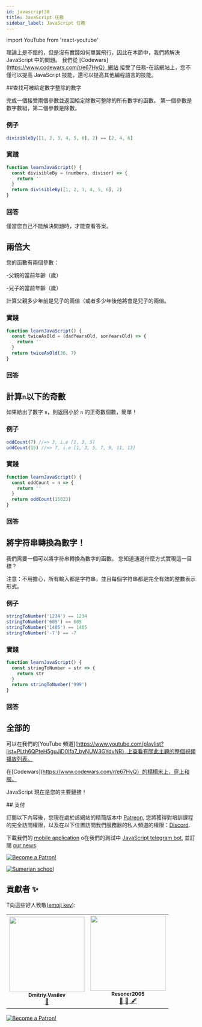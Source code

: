 ```yaml
---
id: javascript30
title: JavaScript 任務
sidebar_label: JavaScript 任務
---
```


import YouTube from 'react-youtube'

理論上是不錯的，但是沒有實踐如何單翼飛行，因此在本節中，我們將解決 JavaScript 中的問題。 我們從 [Codewars](https://www.codewars.com/r/e67HyQ）網站 接受了任務-在該網站上，您不僅可以提高 JavaScript 技能，還可以提高其他編程語言的技能。

##查找可被給定數字整除的數字

完成一個接受兩個參數並返回給定除數可整除的所有數字的函數。 第一個參數是數字數組，第二個參數是除數。

### 例子

```jsx
divisibleBy([1, 2, 3, 4, 5, 6], 2) == [2, 4, 6]
```

### 實踐

```jsx live
function learnJavaScript() {
  const divisibleBy = (numbers, divisor) => {
    return ''
  }
  return divisibleBy([1, 2, 3, 4, 5, 6], 2)
}
```

### 回答

僅當您自己不能解決問題時，才能查看答案。

<YouTube videoId="eFtGZcUyZoc" />

## 兩倍大

您的函數有兩個參數：

-父親的當前年齡（歲）

-兒子的當前年齡（歲）

計算父親多少年前是兒子的兩倍（或者多少年後他將會是兒子的兩倍。

### 實踐

```jsx live
function learnJavaScript() {
  const twiceAsOld = (dadYearsOld, sonYearsOld) => {
    return ''
  }
  return twiceAsOld(36, 7)
}
```

### 回答

<YouTube videoId="uAeHGNYvSKU" />

## 計算`n`以下的奇數

如果給出了數字 `n`，則返回小於 `n` 的正奇數個數，簡單！

### 例子

```jsx
oddCount(7) //=> 3, i.e [1, 3, 5]
oddCount(15) //=> 7, i.e [1, 3, 5, 7, 9, 11, 13]
```

### 實踐

```jsx live
function learnJavaScript() {
  const oddCount = n => {
    return ''
  }
  return oddCount(15023)
}
```

### 回答

<YouTube videoId="E1W-EQY_RLw" />

## 將字符串轉換為數字！

我們需要一個可以將字符串轉換為數字的函數。 您知道通過什麼方式實現這一目標？

注意：不用擔心，所有輸入都是字符串，並且每個字符串都是完全有效的整數表示形式。

### 例子

```jsx
stringToNumber('1234') == 1234
stringToNumber('605') == 605
stringToNumber('1405') == 1405
stringToNumber('-7') == -7
```

### 實踐

```jsx live
function learnJavaScript() {
  const stringToNumber = str => {
    return str
  }
  return stringToNumber('999')
}
```

### 回答

<YouTube videoId="zSr7bA2BnI4" />

## 全部的

可以在我們的[YouTube 頻道](https://www.youtube.com/playlist?list=PLth6QPteH5guJiD0Ifa7_byNUW3GYdvNR）上查看有關此主題的整個視頻播放列表。

在[Codewars](https://www.codewars.com/r/e67HyQ）的榻榻米上，穿上和服。

JavaScript 現在是您的主要鏈接！

<YouTube videoId="GAbsjQF9i0c" />
## 支付

訂閱以下內容後，您現在處於該網站的精簡版本中 [Patreon](https://www.patreon.com/javascriptcamp), 您將獲得對培訓課程的完全訪問權限，以及在以下位置訪問我們服務器的私人頻道的權限：[Discord](https://discord.gg/6GDAfXn).

下載我們的 [mobile application](http://onelink.to/njhc95) o在我們的測試中 [JavaScript telegram bot](https://t.me/javascriptcamp_bot), 並訂閱 [our news](https://t.me/javascriptapp).

[![Become a Patron!](/img/logo/patreon.jpg)](https://www.patreon.com/bePatron?u=31769291)


[![Sumerian school](/img/app.jpg)](http://onelink.to/njhc95)

 

## 貢獻者 ✨

T向這些好人致敬([emoji key](https://allcontributors.org/docs/en/emoji-key)):

<table>
  <tr>
    <td align="center"><a href="https://fullstackserverless.github.io/"><img src="https://avatars0.githubusercontent.com/u/6774813?v=4?s=200" width="200px;" alt=""/><br /><sub><b>Dmitriy Vasilev</b></sub></a><br /> <a href="https://github.com/gHashTag/react-native-village/commits?author=gHashTag" title="Documentation">📖</a></td>
    <td align="center"><a href="https://github.com/Resoner2005"><img src="https://avatars1.githubusercontent.com/u/75675814?v=4?s=200" width="200px;" alt=""/><br /><sub><b>Resoner2005</b></sub></a><br /><a href="https://github.com/gHashTag/react-native-village/issues?q=author%3AResoner2005" title="Bug reports">🐛 🎨 🖋</a></td>
  </tr>
  
</table>

[![Become a Patron!](/img/logo/patreon.jpg)](https://www.patreon.com/bePatron?u=31769291)
